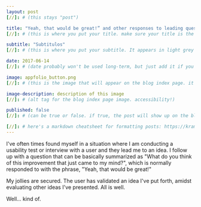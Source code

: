 ```yaml
---
layout: post
[//]: # (this stays "post")

title: "Yeah, that would be great!” and other responses to leading question."
[//]: # (this is where you put your title. make sure your title is the same name as the file)

subtitle: "Subtitulos"
[//]: # (this is where you put your subtitle. It appears in light grey under the title currently)

date: 2017-06-14
[//]: # (date probably won't be used long-term, but just add it if you want)

image: appfolio_button.png
[//]: # (this is the image that will appear on the blog index page. it'll be a fixed dimension for all images used. I may have to have 2 images; one for the blog index page and one for the header of the post itself)

image-description: description of this image
[//]: # (alt tag for the blog index page image. accessibility!)

published: false
[//]: # (can be true or false. if true, the post will show up on the blog index page, if not, it won't.)

[//]: # here's a markdown cheatsheet for formatting posts: https://kramdown.gettalong.org/quickref.html
---
```


I've often times found myself in a situation where I am conducting a usability test or interview with a user and they lead me to an idea. I follow up with a question that can be basically summarized as "What do you think of this improvement that just came to my mind?", which is normally responded to with the phrase, "Yeah, that would be great!"

My jollies are secured. The user has validated an idea I've put forth, amidst evaluating other ideas I've presented. All is well.

Well... kind of.
